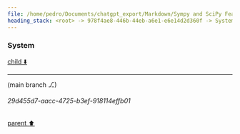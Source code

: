 ```yaml
---
file: /home/pedro/Documents/chatgpt_export/Markdown/Sympy and SciPy Features.md
heading_stack: <root> -> 978f4ae8-446b-44eb-a6e1-e6e14d2d360f -> System
---
```

### System

[child ⬇️](#29d455d7-aacc-4725-b3ef-918114effb01)

---

(main branch ⎇)
###### 29d455d7-aacc-4725-b3ef-918114effb01
[parent ⬆️](#978f4ae8-446b-44eb-a6e1-e6e14d2d360f)
